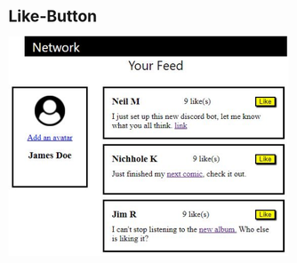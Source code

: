 # Like-Button

![alt text](https://github.com/michaellay2022/Like-Button/blob/main/Picture.JPG?raw=true)
